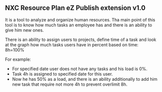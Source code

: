 NXC Resource Plan eZ Publish extension v1.0
-------------------------------------------

It is a tool to analyze and organize human resources.
Tha main point of this tool is to know how much tasks an employee has and there is an ability to give him new ones.

There is an ability to assign users to projects, define time of a task and look at the graph how much tasks users have in percent based on time: 8h=100%

For example:
* For specified date user does not have any tasks and his load is 0%.
* Task 4h is assigned to specified date for this user.
* Now he has 50% as a load, and there is an ability additionally to add him new task that require not more 4h to prevent overlimit 8h.
